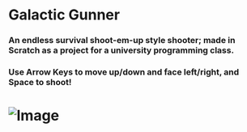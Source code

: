 # Galactic Gunner
### An endless survival shoot-em-up style shooter; made in Scratch as a project for a university programming class.
### Use Arrow Keys to move up/down and face left/right, and Space to shoot!

# ![Image](https://github.com/user-attachments/assets/9f5cd88d-4f36-40b2-96c4-139f6fa6a755)
